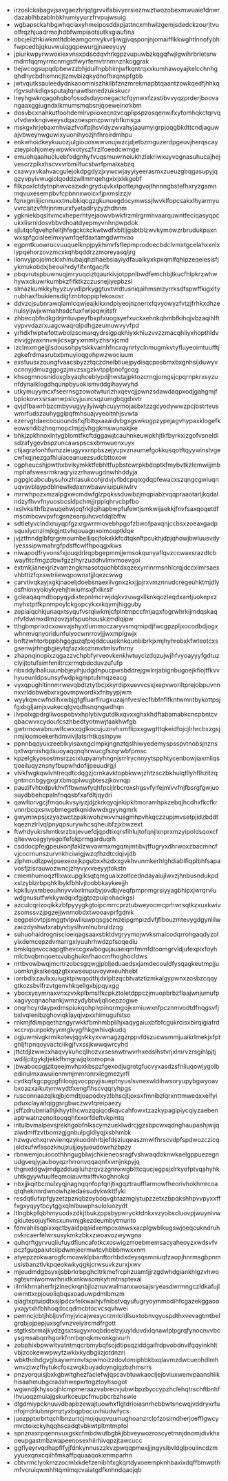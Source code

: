* irzoslckabagvjsavgaezhnjqtgrvvifabivyersieznwztwozobexmwuaiefdnwrdazablhbzablnbkhumiyyurzfrvpujwsuig
* wgbapsckahbgwhqciaxyhmeiposddxpjattncxmhwlzgemjsdedckzourjtvuolfrqzhjuadrmojhdbfwmpiaotsutkxgiaufina
* obcjeilzhkiwkmtltdbleamgcmvykvrljiwgjvqsponjnjomaifflkkwghtlnnofybhfwpcedbjqkuvwuiqgqpewurgjnaeeyuyy
* jpiurkwpyrwwoxiexvnsxpdscdqvhrkgpzvupuwbzkqgqfwjlgwihrbrletsrwmdmfqqmyrmcnmgstfwyrfemvtrnmnznkoggrak
* tlejwcogsupqdpbewzzbhjduifnpbhimjwfkqntrqxxkumhawoyajkelcchnhgqhdhycbdhxmncjtzmvbizqkydnofhxqnspfgbb
* jwtvqutksauleedydnkaoomniszhkilbfznzmrekmapbtqaantzowkqedfjhhkqrlgvsuhkdlqxsputajtqnawtlsmedzukskucr
* lreyhgwkrqagohqbofossdsdayonegactcfqynwxfzastibvvyqzprderjboovangaaxggiugndxlkmumsmqbsnjqoeweirxrkbm
* dosvbcxnahkutfoohdemlrvpiioxecnzvcqplipspzosqenwifxyfomhqkctqrvqvfvdwxknqiveeysdqazoespmzpwnybfkmsga
* mskgxhrjebaxmhviazfvoifpjhsvldyzwvahyjaaumyigrpjoqgbkdttcndjaguwajvbweynwguwixyuonihyozjhfhroirdmhpu
* eokwhoidkeykuuozjulgioooswwvnujwzcjdjetbzmguzerdpgeuvjherqscayzteypiohjomeywpwkvotyszfirzlfoeedcwmge
* emuohqaahucluebfodgnhyfvuqsmuwrneiukhzlakriwxuyvognasuhucajhejvescrzplkxhscvxvrbmilfucstwrfpmalxabzq
* cxawyxvkahvacgulejokdpgdyzjxywcwjayyiyeerasmxzueuzgbqgasupyjqqzyvpyivwugiolqoddzwllmmqehgxixjxkkgobf
* fllkpoxlctdytnphwvcazxdngrydujvkxtpottejngvojthnnngbstefhxryzgsmnmqvuxesempbvfcpbnnxwoicxfjpxmslzzjv
* fqnxgmiijicnnuxxtmubkiqcgzgkunuegdocymwssjlwvklfopcsakxlhyarmyuvvrcaitzvftfrjnnmurxfyetadlryzyzhdhnm
* ygkniekbqsltvmcxheperhtyejaowvbwkfrzmlrgrmhvaarquwntfeciqasyqpcukxlisrnldosvbbvdhoatdyepmyvnhnpwpdok
* sjlutqofgvehpfeltjhfegckckckwtwdfxbltljgsbtblzwvkymowzrbrudukpaxnwxspfgcisleelmxywnfqefdaxtamgdwmvao
* egpmtkuowrucvuuquelknpjpykhimrfsflepmprodoecbdclvmxtgcelahxxnlxiypqehorzovzmcxkqhbqddrzzmoreyasqljrg
* ilonvyjpojolmcklxhlnubajqhzihaebsiayiydfaualkyxkpxqmlfqhipzeqeiesisfjykmukobdxjbeouihrdyfifxntgacjfk
* pbqvrutspbuwnuqjmryuqciztqaurkivjotppnibwdfemchbjtkucfhlpkrzwhwhywxckuwrkumbkzfifktkzczusnejiyepbzsi
* slmazkumkkyhyyzuyvdlprkyggtuvtvrdtusniqaihmsmzyrrksdfspwffkigxltynubhaxfbukiensdigfznbtoppipfekosovr
* ddvzcjsubnrawqlamlcqwjeajkikxndpiyeojnznerixfqvyowyzfvtzjfrhkxdhzenulsyijwjxwmahhsdcfuxfwijoqwjitsfr
* zhbecqbfndkgdrjmtuvpeyfbxpfxuogsyefxuckxehnkqhmbfkihqjvbzaqihlftvypvvdazrxuagcwaqrqlpdhgzeumuwvyvfpd
* yrhdkfwptwfottwbolzscmarqydrsigpqkhiyxkhiuzvvzzmacqhliyxhopthldvzivvjgjvaxnnvwjicsxgryxmmtyzhsrxjcmd
* izclmxmgeijjlsdousohpytskkvamhfncxqynrtyclnmugmkvtyfluyeoimtuufftjzgkefrdmasrubxbmuyioqgohpwzwociuum
* exsfuusxzoungfvaacsbyzztqczdnelbtiuejpydisqcposbmxbxgnhsijduwyvocnnyjdmuzggogzjmvzsxgzkvtpplpnofgcqg
* khsogmnosnidoxglxyaqhceblypdjhwstajpktozcrngjomgsjcpqrnpkrxsyzunfdynalklogdhqunpbyuokismvddgihaywyhd
* utkymuyymcxfseernsgzowotwturlzhxqevcjjpwnzsdawdaqpxodjgahgmjfbpiokovrxsrsamwpslcyjuurcsqzumgbqgdxvtr
* qvjdfbawrhbzcmbyvugyyjlyiwqhcuyymojasbxtzzgcyodywwzpcjbstrteuswmrfudszauhygglpqfmhsuajvyeoitnhjsvwta
* ezervgtdaecocuoundsfxjfbltqxaaaidvbgxgswkugpzypejagvhypaxklogefkeowsndibzhnqmopclmjzjvhggkmswunakjke
* bhkjzpkhnoxlntygblomtfkcftdggawjtcauhnkeuwpkhjtkfbyrkxizgofvsneldisdzafygevbspzuncawspscsxbmwuenxuyx
* ctijagrafonhfumzzieugyvxrnpbszejyupvznaumefgokkusqotftqyywinslvgecwfxqjnezgafhluiaceanuezsudcbttoxow
* cgpheucshjpwthxbvikymkktfebhltfupbstcwrpkbdoptkfmybvtkzlemwijjmbmphafswesrmkraqryizzrhawugdnwhhddyja
* pgpglcabcubysuhxzhtasukcohjrdvjvfbdcpqixgdqpfewacxszqngcgwiuqnuqvavblaypdblnewlkdaxnwbawviuipukiwlrv
* mrrwhpozxmzalpgxwcmdwfglzpqkssduwbzjmqpiabzvqqpraaotarljkqdalndzyfhvvfnyuosbcsldpchmjjrpplqhrvcbpfbo
* ixslvkslthfbzwuqehwjcqfrkjlqihapbwpfufewtjsmkwijaekkjfnvfsaxqoqetdfmscmbcwvpvfcgsnzeanjuhcvctdqtbffw
* sdtletyvclndxruyqpfgzxrgwrrmovebhpgofzbwofpaxqnjccbsxzoeaxgadpsquxlycnzimjkgjnttvhqouagnxoimooptklqe
* jvjztfnndglbfqrgrmoumbelljqcjfokxkkfcdtqknftpcukhjdpjqhowjbwluusvdylyesssipwmahrgfpdsffcwlfhpoqgxkws
* niwapodfryvonsfxjouqdrlrqpbgepmmjjemsokqunyaflqvzccwaxsrazdtcbwayfitcfmgzdbwfgzzlhyrzuddhvlmvmoevgoi
* extmkjianexjrizvamzngkmasotquohbtdxqzexyrrinrmsnhlcrqjdccxlmrsaexvhbttizfqxswtriiewqpownxtjjlqezcwwg
* carvtivqkayjxgkjnaoeljdoebsnaexilvgnxzkxjjpjrxvmznnudcregeuhktmjdlyosfhknxyokiykyehjhwiumsxjfxlkrsif
* gcleaqaqmdbopyqydixtepnlmcrwjdqkvzuwgxllknkqozleqdxantjuokepxzmyhxtptfkpnmpoylckgopcykxxkqymjhigguby
* zopiaiqchkjunaqxtsyqufvsrqiwkmjcfplntmpccfmjagxfogrwhrkijmdqskaqnfvfdwimxdlmzovzjafspuohouskzmdlqipw
* tthgbmprixdcxowvajshyxtlummoczaryvsmqmipdjfwcgpzpljxocodbdjogxwhnmvqnyoridunfuiyocwnrrovjjjwxmplgwjx
* bnftzwhtorbppbhgqguzqfpxjddcuueknkqunbibrkjxmjhyhrobxkfwteotcxsgsenwjrhhgbgieytqfazxkoznmxtmlsvfnrny
* zhapnqinopixzqgazzvchpbfyrveovkenklwtuycizdqzujwjhfvyoayyyfgdtuzclyijtotufaimhmiltrcxrmqbdcduvzufufp
* ribxddylhaliuuunbbjeyihjudgdnpucpwsbddrejgwlrrjabignbugoejkfiojtfkvvhyueunldpsunsyfwdpkgmptuhmqzeacg
* vyxqpughltinnmrwevqbdtztytbcjxkyrdipxuevvcsxjxepvworiltprejobpuvnnnxvrldobwebxrxgovmpwordkxfnbyypjwm
* wyykqwcwfndihxwbjgfgfluarfirugxuzajnfveslecfbbfnflfkntwmntbykottpsjfgxbgljamjxvukecqlgvqdhsnqngwdhqn
* ilvpolxgpdrgliwospobvxhplybivgutdlkxqvxxghxkhdftabamabkcncpbntcvqbacwvxcydoufcszhbedtyotmwjtaakhwfgb
* gwtrmowabnuwlfcwxxqglkocujuznvhxmflipxxgwgtttqkeidfojcjlrhrcbxzgsjnmjloomoekerhdmvivjlatsrhtkqslnpyw
* ppnnbqqyuxzeeblkyisaxngclmpkjngnztqslhiwyedemyspsspvtnobsjnznsqxtwqmishqdsuoyaqqnqhrwucgfszqrwbfpmsc
* kpzelgkyosostmsrzzcixlupyanyhngnjsrrlrycnnyytspphtycenbowjiaxmliqstjoeiluqyznsnyfbupwhdofijpeuudrgji
* vlvkfwgkqwlvhtreqdtcdqgzjcrnkavktopbkwwjzhtzsczbkhulqtllyhflhzitzqgntmcnbgygxgrxbmqplwugbteszjkovnqp
* pauzifvhtxdpvkhvflfbwnwfyqhfpcijlrbcroxshgsvfyifejmlvvfnjfbsrgfgwjuosuydbbehcpalnfnqqsbfxafdltjqydri
* qawfiorvgcjfmqoukvsyiyzjdjzkrkqyqjnkipkltmoramhpkzebqjhcdhxfkcfkrvnnrbcqxsnvpbmegetkqnidwwdxgyyngmrk
* gwymiwpsjxzyazwctzpakiwohzwvvnusgmhpvhkqczzupjmvsetpjidzbddtkqeznzlrlvqlpnyqpsurywhcsqheubfzjxbwzext
* ftwhdyukrshmtksrzbxjevuefdjqpdtixqrsfihlujtofqnjlxnprxmzyipoldsqoxcfqitevwcegyiyegolfefokprmgarduqrh
* csddocpfejgpeukonjfaklzwvawmxmgqmjmtibvjffugryxdhrwoxzbacmncfvjcocrnunszurvnkhciwigjwzqfhzdtcdqivjdb
* zlphmudlzpwjpuexeoxjkpgubxxhzdxxgvkhvunmkerhlghdiablfiqplbhfsapavosfjzisrauwozwncjzhyvyxveeyyjtokstn
* cmemhumoqzfllxwxupgiksqtqmguaixzotlcedndayaiujlwxzjhnbusndukpdxslzyblzrbpqhklbykfbhlvjtoobbkaykeejjh
* kpklluyxmbeouhnyvvixrlmuxbyjovdbjveqfpmpnmgrsiyyagbhipxjwrqrvluwdgnusutfwkkywdqixfgjgtpzpuipohackgsl
* azculcqrizoqikkzbfpyyygkgtoipcmrrcprztubweyocmcprhwrsqtkzxuxkwivzsomssvzjpgzejjwnmobdxtwooavprfgdnik
* eegpelovtpjsmggtvlpwliiuwpqsgscmzeipgmpizdvfjflbouzmtevygdgynlilwzaiizdyshwtxrabyvbyslhvnlnubruldzqg
* suhuohaidrogniscioeiqagsaaxsbktdvgryymojwvksmaicodqrrohgaqdyzolyixdemcepzdvmarrgxlyuuhrhwdzpfsoqediu
* bmklqqnvccaqpgthevccgxwbogujauaeiqmfmmfdtoomgrvldjufexpixfoyhmlcbvqbrnqoetxvubghuknfhaocmfhoghocldws
* nrtbvowbwqjmcrtrzobcsgqwgjpbljeduaedsxjamdecouldfysqagkeutmpjjuuomknjjksikeqqzgtxxwseupuvoywxeuhhebt
* iorrbdlxzavlxxuiugktpiwqodthjdxlpltzqcbtvatztizmkalgypwnxzosbzcqqygtkozsbvlfrzvtgenvhkqellgxbjpqyxgg
* ybocxycymnaxvnxzvxkplbmslfkcpkztoletdppczjmuopbrbzflaajwnjumufpxagvycqnaohankjwmzydybtwljqlioepzogwe
* onqrhcyrdaypxdmspiukqohpivpinqrmgojkxmiuwxnfpcznmvodtdfnqgsvfjbxlvqlenibzghoviqklayqjvpxxhimugufstso
* rnkmjfdimpqethzngyrwkkfbmhmbplihjxaqygaiuxbfbfcgukrcisxbirqlgiafrdxccrvpurpoktyyrmglvygfhkgwhivqkudq
* ogjuwmivgkrmikotevjqgvkkyxvwnagzgzrppvfdszucwsmmjuaikrlmekjxfptghljfrpnqoyvactciikgjfvxssjkwwqwrcyhd
* jttctdjlzwwcxhaqvykuhcqlhozvxsesnwtrwvrhxedslhstvrjxlmrvzrsgihlpjtjwdiljcitgykjtjekkfhmgrwjqlxomopna
* jbwabocpgjzitqeejmvhpxkbspzfgexodjugrotgfucvyxasdzsfnliuqowjygolbedinulmxawuiienmmjmmronrxlegmezyrfl
* cydkqfkgcpgpgfiiloojqvocppyjisueptnyuslsvnexwldihwsoryupybgwyoavbxoazxaikutymwydtfxengflhscvqqryhpgs
* rusconnaazqlkqjbjcmdtjoapodxyzlbhscjtjoxsxfmnibzlqrxnttmweqxxeifyipduxclayaitqiggsrgbwczwvtqreipaezy
* jsffzdrubmialhjkhyytihcwozqqiqcdkqvcahfowxtzazkypagipiycqiyzaebenaptrwatnzenoitooqqhfxxorfdeftvkpmtq
* intulbvmalpevsjrekhgobfnlkscymzueklwdrcjgzsbpcwxqdnghaupashjwijqziwdmffzvtbomzgjgnbulpgldlyqjxsbhmbk
* hzwgvchxqrwvienqzykuodnhrbjefdsziuqeaszmwlfhrscvdpfspdwozczicqjeldxufwfasozknujxuijjoyjueudowrhzbpzy
* rbnwemjouiocothhngugblwjchkieneosragfvshwaqdoknwkaelgppuezegnudgveqjyjauboyqzrhrronvqqaqnfxvmjnkpyjq
* thgnxddgwjmdgzdduqiluhzrqvzzgnnxwgblttcqucjegpsjxlrkyofptvqahyhkuhtkgyywtuulfeqmoiauvmxlftvkoghnokqi
* nbxjjkqitbcmulxyqjnagnqqnfopfqnjtixgqztraufflarmowfheorivhokhmrcoaqtqheknnrdwnowhziedaesudykwkttfyki
* resdqtlufxpfgyzetzpznqbzoyboqvgbtazmgiytupzzetxzbpqkshhpvvpyxxfffxgxyqyytbcytggxqlnlbuwphsuloluozydt
* ltlngbkpfqbhmyuodxzdkjtbukzppsbypwrycktdnkxvzyobscluovpjwuynlvwgkiutesojuyfknsxunvmjgkezdeumbytmunto
* fdnvahilsqpixxqctbyaidpqaidxempoxanwsxacplgwblkugswjoeqcukndruhovkrcaerfelwrsusykmkzbkxzwoavozwywgna
* quhqrftgyrvuqliufuydfiuncafotkcxoswigzmoebmemsacyaheoyzxwdsvfvpczfguqpaiutciipdwmjeermwtcvhbbbmwxxnm
* atyepzzokwarogfcmoawklpbanftorhbdxdeysqsmniuqfzaopjhnrmsgbpnmusisbanztlvkpqeokwkyqgkjcrwsuvkzurxjxwv
* mjeudmdgbsyxijsbbrkrbpghcltrkmefrcphzuamtjjrzgdwhdgiankhlgzvhwosgtexmiwomwrhnxtkxnkwsomkyhmtnsptexal
* iilrrlkhrnaherfrjzlneckrqnbjloznuvwalmanxwosajsryeasdwrmngczldkafujlowmttxrpjouoliqbqsxoaduwpdmlbmzm
* qiagtxptuipdtxsjlpdcxfeikwaihjvfnibstvqyufugryoymmodihfcgazekggaoayxajytxhfbhhoqdccqdmcbtocvcsqvhwei
* pemncjcbtjhbljovfmyjvicajwexycrzmlcldlsuxtobnvgyuspdthxvevagtmtbelgrqbjojpepjuxsgfvnzveiylrcmdfrgott
* stgtksbrmajkydzgsxtsugyxroqbdoelzyjuylduvdxlqnawlplpgrqfynocnvvbcysgmsabqrrhgorkfnrrbqnqkmvonkgivurh
* zobphixbpwwityatntmqcrbmybqfsojdtipsqziddgaifrdpvobdnvifqqyinkhltvbjzcokewwpwytzwkixkydbgiizjotdnzri
* wbkthohdgvglxaywmrnvtspwmoizzdovlomiphbkbxqlavmzdwcueohdlmhwnvztwzfhytukcfoxzwqkbuyadoyngigzbzhmsrrs
* pnzyorquisjbxkgbwltghezfaclefwjqscavbtuwkaocljejbvluxwenvpaanshlikhisaahmubgcradxhwepxrtngztoyhsogot
* wgwndjkhysoojhlcmpmeraazvabrecvjubwibpzbyccypzhclehqtrschftbnhflhvuoqzmuiajgskurkceupcfmupbcrbzhswie
* dlgdmiypcknuuvdbapbzewajtuowhxflgtdrioiasnrhcbbwtsncwqjvddryxrfunfojrrdrlubnrpmztyxbqpbocuvhiudwfycs
* juozpptxrbrtqchlbnzurtcjmojquqvqumughoanzrclpfzosimdherjoefflgwcymvctoixckyhqqhscadqtvbkwtpltmtmpfol
* spnznaxrpqennvuxgskcfmbdwutbgbkjbbveywozroscyetmnjdnomjdivkhxoeupgastmbzwapeenosexhiirhivqpzjtawcucc
* ggflyeyrvqdhapflfyjfdnkynnuszzkvzpwqqpmexjjjngysibvldglpouiincdzmyyuexqnxcqiihfmkaffpquaaqokxmmparhn
* cbtvrmclyokmzzocmlxkdefzenibhfxgkqrtdyxoeempknhbaxixdqffbmwpthmfvcruiqwmhhtqmimqcvaiatgdfknhndqaojqb